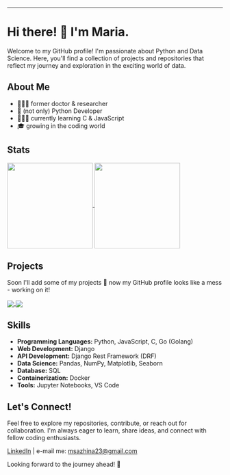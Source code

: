 ---

# Hi there! 👋 I'm Maria.

Welcome to my GitHub profile! 
I'm passionate about Python and Data Science. Here, you'll find a collection of projects and repositories that reflect my journey and exploration in the exciting world of data.

## About Me

- 👩🏻‍🔬 former doctor & researcher
- 🐍 (not only) Python Developer
- 🧚🏻‍♀️ currently learning C & JavaScript
- 🎓 growing in the coding world

## Stats

<a href="https://github.com/kooken/github-readme-stats">
  <img height=200 align="center" src="https://github-readme-stats-marias-projects-3dbf7adc.vercel.app/api?username=kooken&show_icons=true&theme=buefy&card_width=320&hide_rank=true&include_all_commits=true" />
</a>
<a href="https://github.com/kooken/github-readme-stats">
  <img height=200 align="center" src="https://github-readme-stats-marias-projects-3dbf7adc.vercel.app/api/top-langs?username=kooken&theme=buefy&show_icons=true&layout=compact&card_width=320&hide=dockerfile" />
</a>

## Projects

Soon I'll add some of my projects 💫 now my GitHub profile looks like a mess - working on it!

<a href="https://github.com/kooken/KookenBot">
  <img align="center" src="https://github-readme-stats-marias-projects-3dbf7adc.vercel.app/api/pin/?username=kooken&repo=KookenBot&theme=buefy" />
</a>
<a href="https://github.com/kooken/Bulletin-Board">
  <img align="center" src="https://github-readme-stats-marias-projects-3dbf7adc.vercel.app/api/pin/?username=kooken&repo=Bulletin-Board&theme=buefy" />
</a>

## Skills

- **Programming Languages:** Python, JavaScript, C, Go (Golang)
- **Web Development:** Django
- **API Development:** Django Rest Framework (DRF)
- **Data Science:** Pandas, NumPy, Matplotlib, Seaborn
- **Database:** SQL
- **Containerization:** Docker
- **Tools:** Jupyter Notebooks, VS Code

## Let's Connect!

Feel free to explore my repositories, contribute, or reach out for collaboration. I'm always eager to learn, share ideas, and connect with fellow coding enthusiasts.

[LinkedIn](https://www.linkedin.com/in/mariasazhina/) | e-mail me: msazhina23@gmail.com

Looking forward to the journey ahead! 🚀

